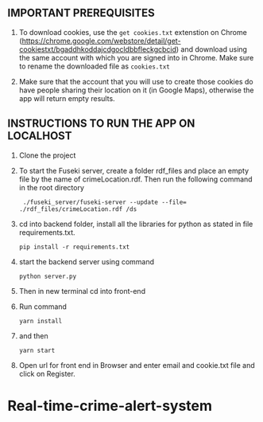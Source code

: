 

## IMPORTANT PREREQUISITES

1. To download cookies, use the `get cookies.txt` extenstion on Chrome (https://chrome.google.com/webstore/detail/get-cookiestxt/bgaddhkoddajcdgocldbbfleckgcbcid) and download using the same account with which you are signed into in Chrome. Make sure to rename the downloaded file as `cookies.txt`  


2. Make sure that the account that you will use to create those cookies do have people sharing their location on it (in Google Maps), otherwise the app will return empty results. 

## INSTRUCTIONS TO RUN THE APP ON LOCALHOST
1. Clone the project
2. To start the Fuseki server, create a folder rdf_files and place an empty file by the name of crimeLocation.rdf. Then run the following command in the root directory 

    ` ./fuseki_server/fuseki-server --update --file= ./rdf_files/crimeLocation.rdf /ds`

3. cd into backend folder, install all the libraries for python as stated in file requirements.txt. 

    `pip install -r requirements.txt`

4. start the backend server using command 

    `python server.py` 

5. Then in new terminal cd into front-end

6. Run command 

    `yarn install`

7. and then

    `yarn start`

8. Open url for front end in Browser and enter email and cookie.txt file and click on Register.


# Real-time-crime-alert-system
